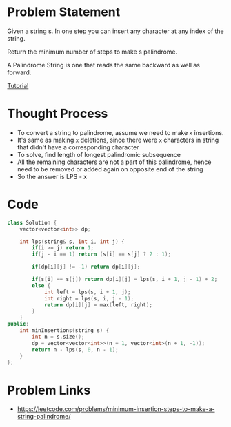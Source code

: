 # Problem Statement

Given a string s. In one step you can insert any character at any index of the string.

Return the minimum number of steps to make s palindrome.

A Palindrome String is one that reads the same backward as well as forward.

[Tutorial](https://www.youtube.com/watch?v=IP4iqrh0mQk&list=PL-Jc9J83PIiEZvXCn-c5UIBvfT8dA-8EG&index=64)

# Thought Process
- To convert a string to palindrome, assume we need to make `x` insertions.
- It's same as making `x` deletions, since there were `x` characters in string that didn't have a corresponding character
- To solve, find length of longest palindromic subsequence
- All the remaining characters are not a part of this palindrome, hence need to be removed or added again on opposite end of the string
- So the answer is LPS - x

# Code
```cpp
class Solution {
    vector<vector<int>> dp;

    int lps(string& s, int i, int j) {
        if(i >= j) return 1;
        if(j - i == 1) return (s[i] == s[j] ? 2 : 1);

        if(dp[i][j] != -1) return dp[i][j];

        if(s[i] == s[j]) return dp[i][j] = lps(s, i + 1, j - 1) + 2;
        else {
            int left = lps(s, i + 1, j);
            int right = lps(s, i, j - 1);
            return dp[i][j] = max(left, right);
        }
    }
public:
    int minInsertions(string s) {
        int n = s.size();
        dp = vector<vector<int>>(n + 1, vector<int>(n + 1, -1));
        return n - lps(s, 0, n - 1);
    }
};
```

# Problem Links
- https://leetcode.com/problems/minimum-insertion-steps-to-make-a-string-palindrome/
